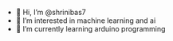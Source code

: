 - 👋 Hi, I’m @shrinibas7
- 👀 I’m interested in machine learning and ai
- 🌱 I’m currently learning arduino programming



